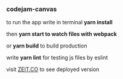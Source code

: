 ### codejam-canvas


to run the app write in terminal **yarn install**

then **yarn start to watch files with webpack**

or **yarn build** to build production

write **yarn lint** for testing js files by eslint

visit [ZEIT.CO](https://piskel-clone-deploy.now.sh/) to see deployed version

